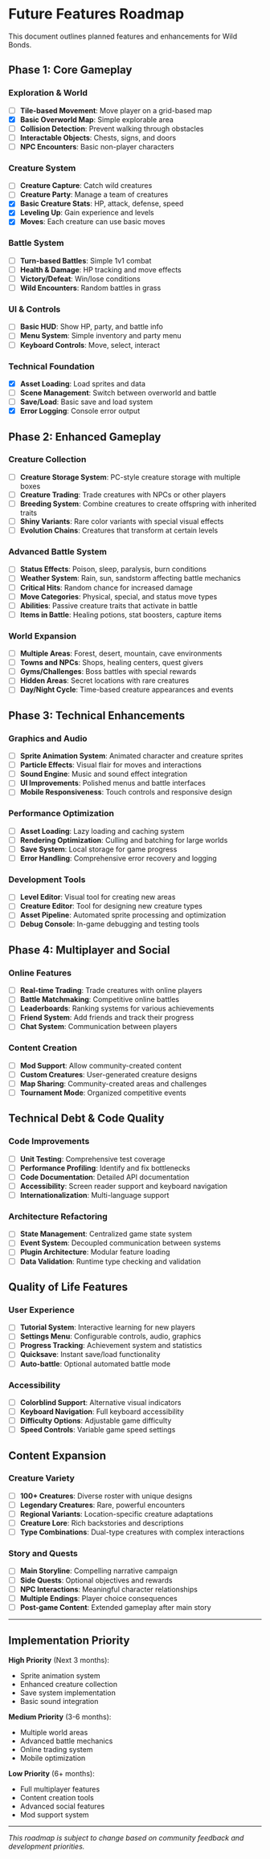 # Future Features Roadmap

This document outlines planned features and enhancements for Wild Bonds.

## Phase 1: Core Gameplay

### Exploration & World
- [ ] **Tile-based Movement**: Move player on a grid-based map
- [x] **Basic Overworld Map**: Simple explorable area
- [ ] **Collision Detection**: Prevent walking through obstacles
- [ ] **Interactable Objects**: Chests, signs, and doors
- [ ] **NPC Encounters**: Basic non-player characters

### Creature System
- [ ] **Creature Capture**: Catch wild creatures
- [ ] **Creature Party**: Manage a team of creatures
- [x] **Basic Creature Stats**: HP, attack, defense, speed
- [x] **Leveling Up**: Gain experience and levels
- [x] **Moves**: Each creature can use basic moves

### Battle System
- [ ] **Turn-based Battles**: Simple 1v1 combat
- [ ] **Health & Damage**: HP tracking and move effects
- [ ] **Victory/Defeat**: Win/lose conditions
- [ ] **Wild Encounters**: Random battles in grass

### UI & Controls
- [ ] **Basic HUD**: Show HP, party, and battle info
- [ ] **Menu System**: Simple inventory and party menu
- [ ] **Keyboard Controls**: Move, select, interact

### Technical Foundation
- [x] **Asset Loading**: Load sprites and data
- [ ] **Scene Management**: Switch between overworld and battle
- [ ] **Save/Load**: Basic save and load system
- [x] **Error Logging**: Console error output

## Phase 2: Enhanced Gameplay

### Creature Collection
- [ ] **Creature Storage System**: PC-style creature storage with multiple boxes
- [ ] **Creature Trading**: Trade creatures with NPCs or other players
- [ ] **Breeding System**: Combine creatures to create offspring with inherited traits
- [ ] **Shiny Variants**: Rare color variants with special visual effects
- [ ] **Evolution Chains**: Creatures that transform at certain levels

### Advanced Battle System  
- [ ] **Status Effects**: Poison, sleep, paralysis, burn conditions
- [ ] **Weather System**: Rain, sun, sandstorm affecting battle mechanics
- [ ] **Critical Hits**: Random chance for increased damage
- [ ] **Move Categories**: Physical, special, and status move types
- [ ] **Abilities**: Passive creature traits that activate in battle
- [ ] **Items in Battle**: Healing potions, stat boosters, capture items

### World Expansion
- [ ] **Multiple Areas**: Forest, desert, mountain, cave environments
- [ ] **Towns and NPCs**: Shops, healing centers, quest givers
- [ ] **Gyms/Challenges**: Boss battles with special rewards
- [ ] **Hidden Areas**: Secret locations with rare creatures
- [ ] **Day/Night Cycle**: Time-based creature appearances and events

## Phase 3: Technical Enhancements

### Graphics and Audio
- [ ] **Sprite Animation System**: Animated character and creature sprites
- [ ] **Particle Effects**: Visual flair for moves and interactions
- [ ] **Sound Engine**: Music and sound effect integration
- [ ] **UI Improvements**: Polished menus and battle interfaces
- [ ] **Mobile Responsiveness**: Touch controls and responsive design

### Performance Optimization
- [ ] **Asset Loading**: Lazy loading and caching system
- [ ] **Rendering Optimization**: Culling and batching for large worlds
- [ ] **Save System**: Local storage for game progress
- [ ] **Error Handling**: Comprehensive error recovery and logging

### Development Tools
- [ ] **Level Editor**: Visual tool for creating new areas
- [ ] **Creature Editor**: Tool for designing new creature types
- [ ] **Asset Pipeline**: Automated sprite processing and optimization
- [ ] **Debug Console**: In-game debugging and testing tools

## Phase 4: Multiplayer and Social

### Online Features
- [ ] **Real-time Trading**: Trade creatures with online players
- [ ] **Battle Matchmaking**: Competitive online battles
- [ ] **Leaderboards**: Ranking systems for various achievements
- [ ] **Friend System**: Add friends and track their progress
- [ ] **Chat System**: Communication between players

### Content Creation
- [ ] **Mod Support**: Allow community-created content
- [ ] **Custom Creatures**: User-generated creature designs
- [ ] **Map Sharing**: Community-created areas and challenges
- [ ] **Tournament Mode**: Organized competitive events

## Technical Debt & Code Quality

### Code Improvements
- [ ] **Unit Testing**: Comprehensive test coverage
- [ ] **Performance Profiling**: Identify and fix bottlenecks
- [ ] **Code Documentation**: Detailed API documentation
- [ ] **Accessibility**: Screen reader support and keyboard navigation
- [ ] **Internationalization**: Multi-language support

### Architecture Refactoring  
- [ ] **State Management**: Centralized game state system
- [ ] **Event System**: Decoupled communication between systems
- [ ] **Plugin Architecture**: Modular feature loading
- [ ] **Data Validation**: Runtime type checking and validation

## Quality of Life Features

### User Experience
- [ ] **Tutorial System**: Interactive learning for new players
- [ ] **Settings Menu**: Configurable controls, audio, graphics
- [ ] **Progress Tracking**: Achievement system and statistics
- [ ] **Quicksave**: Instant save/load functionality
- [ ] **Auto-battle**: Optional automated battle mode

### Accessibility
- [ ] **Colorblind Support**: Alternative visual indicators
- [ ] **Keyboard Navigation**: Full keyboard accessibility
- [ ] **Difficulty Options**: Adjustable game difficulty
- [ ] **Speed Controls**: Variable game speed settings

## Content Expansion

### Creature Variety
- [ ] **100+ Creatures**: Diverse roster with unique designs
- [ ] **Legendary Creatures**: Rare, powerful encounters
- [ ] **Regional Variants**: Location-specific creature adaptations
- [ ] **Creature Lore**: Rich backstories and descriptions
- [ ] **Type Combinations**: Dual-type creatures with complex interactions

### Story and Quests
- [ ] **Main Storyline**: Compelling narrative campaign
- [ ] **Side Quests**: Optional objectives and rewards
- [ ] **NPC Interactions**: Meaningful character relationships
- [ ] **Multiple Endings**: Player choice consequences
- [ ] **Post-game Content**: Extended gameplay after main story

---

## Implementation Priority

**High Priority** (Next 3 months):
- Sprite animation system
- Enhanced creature collection
- Save system implementation
- Basic sound integration

**Medium Priority** (3-6 months):  
- Multiple world areas
- Advanced battle mechanics
- Online trading system
- Mobile optimization

**Low Priority** (6+ months):
- Full multiplayer features
- Content creation tools
- Advanced social features
- Mod support system

---

*This roadmap is subject to change based on community feedback and development priorities.*